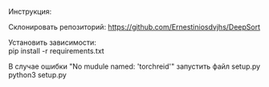 Инструкция: 

Склонировать репозиторий: 
    https://github.com/Ernestiniosdvjhs/DeepSort

Установить зависимости:    
    pip install -r requirements.txt
    
В случае ошибки "No mudule named: 'torchreid'" запустить файл setup.py
    python3 setup.py
